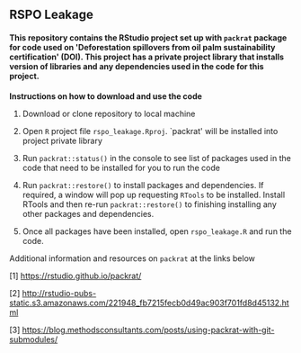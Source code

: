 ## RSPO Leakage

#### This repository contains the RStudio project set up with `packrat` package for code used on 'Deforestation spillovers from oil palm sustainability certification' (DOI). This project has a private project library that installs version of libraries and any dependencies used in the code for this project.


**Instructions on how to download and use the code**
1. Download or clone repository to local machine

2. Open `R` project file `rspo_leakage.Rproj`. `packrat' will be installed into project private library

3. Run `packrat::status()` in the console to see list of packages used in the code that need to be installed for you to run the code

4. Run `packrat::restore()` to install packages and dependencies. If required, a window will pop up requesting `RTools` to be installed. Install RTools and then re-run `packrat::restore()` to finishing installing any other packages and dependencies.

5. Once all packages have been installed, open `rspo_leakage.R` and run the code.


Additional information and resources on `packrat` at the links below

[1] https://rstudio.github.io/packrat/

[2] http://rstudio-pubs-static.s3.amazonaws.com/221948_fb7215fecb0d49ac903f701fd8d45132.html

[3] https://blog.methodsconsultants.com/posts/using-packrat-with-git-submodules/




 
